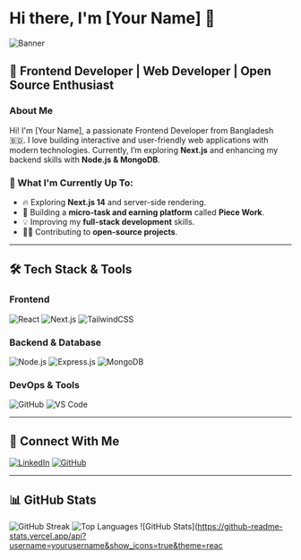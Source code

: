 # Hi there, I'm [Your Name] 👋

![Banner](https://your-banner-image-link.com)

## 🚀 Frontend Developer | Web Developer | Open Source Enthusiast

### About Me

Hi! I'm [Your Name], a passionate Frontend Developer from Bangladesh 🇧🇩. I love building interactive and user-friendly web applications with modern technologies. Currently, I’m exploring **Next.js** and enhancing my backend skills with **Node.js & MongoDB**.

### 📌 What I'm Currently Up To:
- 🔥 Exploring **Next.js 14** and server-side rendering.
- 🚀 Building a **micro-task and earning platform** called **Piece Work**.
- 💡 Improving my **full-stack development** skills.
- 👨‍💻 Contributing to **open-source projects**.

---

## 🛠️ Tech Stack & Tools

### Frontend
![React](https://img.shields.io/badge/-React-61DAFB?logo=react&logoColor=black&style=for-the-badge)
![Next.js](https://img.shields.io/badge/-Next.js-000000?logo=nextdotjs&logoColor=white&style=for-the-badge)
![TailwindCSS](https://img.shields.io/badge/-TailwindCSS-38B2AC?logo=tailwind-css&logoColor=white&style=for-the-badge)

### Backend & Database
![Node.js](https://img.shields.io/badge/-Node.js-339933?logo=node.js&logoColor=white&style=for-the-badge)
![Express.js](https://img.shields.io/badge/-Express.js-000000?logo=express&logoColor=white&style=for-the-badge)
![MongoDB](https://img.shields.io/badge/-MongoDB-47A248?logo=mongodb&logoColor=white&style=for-the-badge)

### DevOps & Tools
![GitHub](https://img.shields.io/badge/-GitHub-181717?logo=github&logoColor=white&style=for-the-badge)
![VS Code](https://img.shields.io/badge/-VS%20Code-007ACC?logo=visual-studio-code&logoColor=white&style=for-the-badge)

---

## 🔗 Connect With Me

[![LinkedIn](https://img.shields.io/badge/-LinkedIn-0A66C2?logo=linkedin&logoColor=white&style=for-the-badge)](https://www.linkedin.com/in/yourprofile)
[![GitHub](https://img.shields.io/badge/-GitHub-181717?logo=github&logoColor=white&style=for-the-badge)](https://github.com/yourusername)

---

## 📊 GitHub Stats

![GitHub Streak](https://github-readme-streak-stats.herokuapp.com/?user=yourusername&theme=react)
![Top Languages](https://github-readme-stats.vercel.app/api/top-langs/?username=yourusername&layout=compact&theme=react)
![GitHub Stats](https://github-readme-stats.vercel.app/api?username=yourusername&show_icons=true&theme=reac
